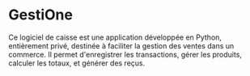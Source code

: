 # GestiOne
Ce logiciel de caisse est une application développée en Python, entièrement privé, destinée à faciliter la gestion des ventes dans un commerce. Il permet d'enregistrer les transactions, gérer les produits, calculer les totaux, et générer des reçus.
